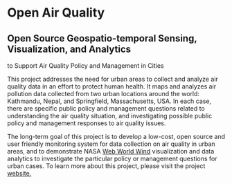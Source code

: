 # Open Air Quality
## Open Source Geospatio-temporal Sensing, Visualization, and Analytics
to Support Air Quality Policy and Management in Cities

This project addresses the need for urban areas to collect and analyze air quality data in an effort to protect human health. It maps and analyzes air pollution data collected from two urban locations around the world: Kathmandu, Nepal, and Springfield, Massachusetts, USA. In each case, there are specific public policy and management questions related to understanding the air quality situation, and investigating possible public policy and management responses to air quality issues. 

The long-term goal of this project is to develop a low-cost, open source and user friendly monitoring system for data collection on air quality in urban areas, and to demonstrate NASA <a href = "https://webworldwind.org/">Web World Wind</a> visualization and data analytics to investigate the particular policy or management questions for urban cases. To learn more about this project, please visit the project <a href ="http://openairquality.eco.umass.edu">website.</a> 
